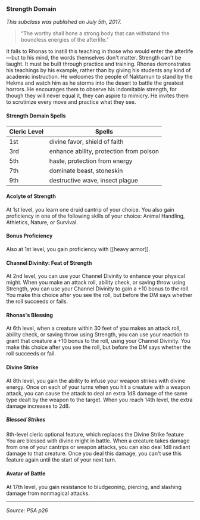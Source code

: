 ### Strength Domain
*This subclass was published on July 5th, 2017.*

> “The worthy shall hone a strong body that can withstand the boundless energies of the afterlife.”

It falls to Rhonas to instill this teaching in those who would enter the afterlife—but to his mind, the words themselves don't matter. Strength can't be taught. It must be built through practice and training. Rhonas demonstrates his teachings by his example, rather than by giving his students any kind of academic instruction. He welcomes the people of Naktamun to stand by the Hekma and watch him as he storms into the desert to battle the greatest horrors. He encourages them to observe his indomitable strength, for though they will never equal it, they can aspire to mimicry. He invites them to scrutinize every move and practice what they see.

#### Strength Domain Spells
| Cleric Level | Spells                                  |
| ------------ | --------------------------------------- |
| 1st          | divine favor, shield of faith           |
| 3rd          | enhance ability, protection from poison |
| 5th          | haste, protection from energy           |
| 7th          | dominate beast, stoneskin               |
| 9th          | destructive wave, insect plague         |

#### Acolyte of Strength

At 1st level, you learn one druid cantrip of your choice. You also gain proficiency in one of the following skills of your choice: Animal Handling, Athletics, Nature, or Survival.

#### Bonus Proficiency
Also at 1st level, you gain proficiency with [[heavy armor]].

#### Channel Divinity: Feat of Strength

At 2nd level, you can use your Channel Divinity to enhance your physical might. When you make an attack roll, ability check, or saving throw using Strength, you can use your Channel Divinity to gain a +10 bonus to the roll. You make this choice after you see the roll, but before the DM says whether the roll succeeds or fails.

#### Rhonas's Blessing

At 6th level, when a creature within 30 feet of you makes an attack roll, ability check, or saving throw using Strength, you can use your reaction to grant that creature a +10 bonus to the roll, using your Channel Divinity. You make this choice after you see the roll, but before the DM says whether the roll succeeds or fail.

#### Divine Strike

At 8th level, you gain the ability to infuse your weapon strikes with divine energy. Once on each of your turns when you hit a creature with a weapon attack, you can cause the attack to deal an extra 1d8 damage of the same type dealt by the weapon to the target. When you reach 14th level, the extra damage increases to 2d8.

##### Blessed Strikes

8th-level cleric optional feature, which replaces the Divine Strike feature
You are blessed with divine might in battle. When a creature takes damage from one of your cantrips or weapon attacks, you can also deal 1d8 radiant damage to that creature. Once you deal this damage, you can't use this feature again until the start of your next turn.

#### Avatar of Battle

At 17th level, you gain resistance to bludgeoning, piercing, and slashing damage from nonmagical attacks.

---

*Source: PSA p26*